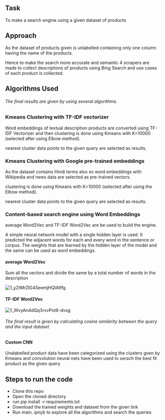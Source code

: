 ## Task

To make a search engine using a given dataset of products

## Approach

As the dataset of products given is unlabelled containing only one column having the name of the products.

<Given Dataset>

Hence to make the search more accurate and semantic 4 scrapers are made to collect descriptions of products using Bing Search and use cases of each product is collected.
<DATASET WITH DESCRIPTION>

<Scrapers Code>

## Algorithms Used

###### The final results are given by using several algorithms.

### Kmeans Clustering with TF-IDF vectorizer

Word embeddings of textual description products are converted using TF-IDF Vectorizer and then clustering is done using Kmeans with K=10000 (selected after using Elbow method).

<Traing Code>

nearest cluster data points to the given query are selected as results.

### Kmeans Clustering with Google pre-trained embeddings

As the dataset contains Hindi terms also so word embeddings with Wikipedia and news data are selected as pre-trained vectors.

clustering is done using Kmeans with K=10000 (selected after using the Elbow method).

<Traing Code>

nearest cluster data points to the given query are selected as results.

### Content-based search engine using Word Embeddings

average Word2Vec and TF-IDF Word2Vec are be used to build the engine.

A simple neural network model with a single hidden layer is used. It predicted the adjacent words for each and every word in the sentence or corpus. The weights that are learned by the hidden layer of the model and the same can be used as word embeddings.

<Training Code>

#### average Word2Vec

Sum all the vectors and divide the same by a total number of words in the description
  
![1_yZtMrZlG4SeemjHQIAtffg](https://user-images.githubusercontent.com/44580998/125311531-1b037680-e351-11eb-8542-ecf389365c29.png)


#### TF-IDF Word2Vec

![1_WvyAn4dQq3rxvPot8-dvsg](https://user-images.githubusercontent.com/44580998/125311541-1b9c0d00-e351-11eb-8162-47166c969f56.png)

###### The final result is given by calculating cosine similarity between the query and the input dataset

#### Custom CNN 

Unalabelled product data have been categorized using the clusters gven by Kmeans and convolution neural nets have been used to serach the best fit product as the given query
  
<Trainig Code>  


## Steps to run the code

- Clone this repo 
- Open the cloned directory
- run pip install  -r requirements.txt
- Download the trained weights and dataset from the given link
- Run main. ipnyb to explore all the algorithms and search the queries




